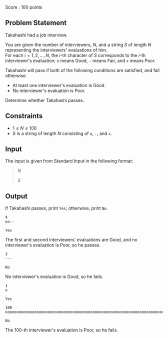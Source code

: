 Score : $100$ points

## Problem Statement

Takahashi had a job interview.

You are given the number of interviewers, $N$, and a string $S$ of length $N$ representing the interviewers' evaluations of him.<br>
For each $i=1,2,\ldots,N$, the $i$-th character of $S$ corresponds to the $i$-th interviewer's evaluation; `o` means Good, `-` means Fair, and `x` means Poor.

Takahashi will pass if both of the following conditions are satisfied, and fail otherwise.

- At least one interviewer's evaluation is Good.
- No interviewer's evaluation is Poor.

Determine whether Takahashi passes.

## Constraints

- $1 \leq N \leq 100$
- $S$ is a string of length $N$ consisting of `o`, `-`, and `x`.

## Input

The input is given from Standard Input in the following format:

> $N$
> 
> $S$

## Output

If Takahashi passes, print `Yes`; otherwise, print `No`.

```input1
4
oo--
```

```output1
Yes
```

The first and second interviewers' evaluations are Good, and no interviewer's evaluation is Poor, so he passes.

```input2
3
---
```

```output2
No
```

No interviewer's evaluation is Good, so he fails.

```input3
1
o
```

```output3
Yes
```

```input4
100
ooooooooooooooooooooooooooooooooooooooooooooooooooooooooooooooooooooooooooooooooooooooooooooooooooox
```

```output4
No
```

The $100$-th interviewer's evaluation is Poor, so he fails.